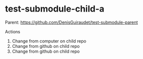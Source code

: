 # test-submodule-child-a

Parent: https://github.com/DenisGuiraudet/test-submodule-parent

Actions

1. Change from computer on child repo
2. Change from github on child repo
3. Change from github on child repo
